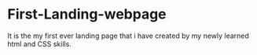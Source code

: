 # First-Landing-webpage
It is the my first ever landing page that i have created by my newly learned html and CSS skills. 
